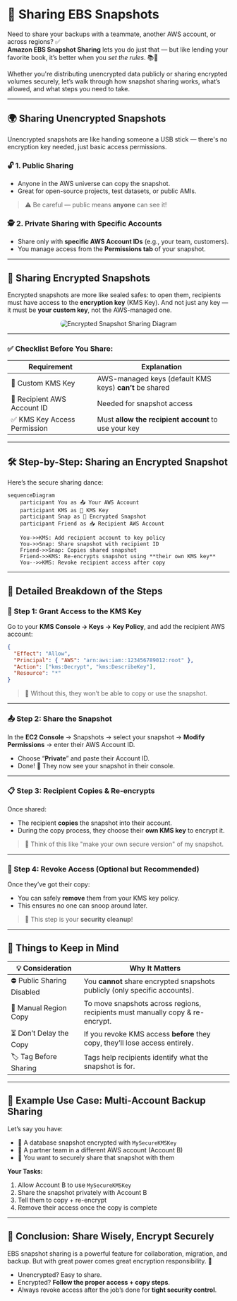 # 🔄 **Sharing EBS Snapshots**

Need to share your backups with a teammate, another AWS account, or across regions? ✅  
**Amazon EBS Snapshot Sharing** lets you do just that — but like lending your favorite book, it’s better when you _set the rules_. 📚🔐

Whether you're distributing unencrypted data publicly or sharing encrypted volumes securely, let’s walk through how snapshot sharing works, what’s allowed, and what steps you need to take.

---

## 🌍 **Sharing Unencrypted Snapshots**

Unencrypted snapshots are like handing someone a USB stick — there's no encryption key needed, just basic access permissions.

### 🔓 1. **Public Sharing**

- Anyone in the AWS universe can copy the snapshot.
- Great for open-source projects, test datasets, or public AMIs.

> ⚠️ Be careful — public means **anyone** can see it!

### 🕵️ 2. **Private Sharing with Specific Accounts**

- Share only with **specific AWS Account IDs** (e.g., your team, customers).
- You manage access from the **Permissions tab** of your snapshot.

---

## 🔐 **Sharing Encrypted Snapshots**

Encrypted snapshots are more like sealed safes: to open them, recipients must have access to the **encryption key** (KMS Key). And not just any key — it must be **your custom key**, not the AWS-managed one.

<div style="text-align:center;">
  <img src="images/share-encrypted-ebs-snapshot-with-another-account.png" alt="Encrypted Snapshot Sharing Diagram" style="border-radius: 10px;" />
</div>

---

### ✅ **Checklist Before You Share:**

| Requirement                  | Explanation                                             |
| ---------------------------- | ------------------------------------------------------- |
| 🔑 Custom KMS Key            | AWS-managed keys (default KMS keys) **can’t** be shared |
| 👥 Recipient AWS Account ID  | Needed for snapshot access                              |
| ✅ KMS Key Access Permission | Must **allow the recipient account** to use your key    |

---

## 🛠️ **Step-by-Step: Sharing an Encrypted Snapshot**

Here’s the secure sharing dance:

```mermaid
sequenceDiagram
    participant You as 📤 Your AWS Account
    participant KMS as 🔐 KMS Key
    participant Snap as 🧊 Encrypted Snapshot
    participant Friend as 📥 Recipient AWS Account

    You->>KMS: Add recipient account to key policy
    You->>Snap: Share snapshot with recipient ID
    Friend->>Snap: Copies shared snapshot
    Friend->>KMS: Re-encrypts snapshot using **their own KMS key**
    You-->>KMS: Revoke recipient access after copy
```

---

## 🔑 **Detailed Breakdown of the Steps**

### 🔧 Step 1: Grant Access to the KMS Key

Go to your **KMS Console → Keys → Key Policy**, and add the recipient AWS account:

```json
{
  "Effect": "Allow",
  "Principal": { "AWS": "arn:aws:iam::123456789012:root" },
  "Action": ["kms:Decrypt", "kms:DescribeKey"],
  "Resource": "*"
}
```

> 🔐 Without this, they won’t be able to copy or use the snapshot.

---

### 📤 Step 2: Share the Snapshot

In the **EC2 Console** → Snapshots → select your snapshot → **Modify Permissions** → enter their AWS Account ID.

- Choose “**Private**” and paste their Account ID.
- Done! 🎉 They now see your snapshot in their console.

---

### 📋 Step 3: Recipient Copies & Re-encrypts

Once shared:

- The recipient **copies** the snapshot into their account.
- During the copy process, they choose their **own KMS key** to encrypt it.

> 🔁 Think of this like "make your own secure version" of my snapshot.

---

### 🚪 Step 4: Revoke Access (Optional but Recommended)

Once they’ve got their copy:

- You can safely **remove** them from your KMS key policy.
- This ensures no one can snoop around later.

> 🧼 This step is your **security cleanup**!

---

## 🧠 **Things to Keep in Mind**

| 💡 Consideration           | Why It Matters                                                                |
| -------------------------- | ----------------------------------------------------------------------------- |
| ⛔ Public Sharing Disabled | You **cannot** share encrypted snapshots publicly (only specific accounts).   |
| 🔁 Manual Region Copy      | To move snapshots across regions, recipients must manually copy & re-encrypt. |
| ⏳ Don’t Delay the Copy    | If you revoke KMS access **before** they copy, they’ll lose access entirely.  |
| 🏷️ Tag Before Sharing      | Tags help recipients identify what the snapshot is for.                       |

---

## 🎯 **Example Use Case: Multi-Account Backup Sharing**

Let’s say you have:

- 🔐 A database snapshot encrypted with `MySecureKMSKey`
- 👥 A partner team in a different AWS account (Account B)
- 🎯 You want to securely share that snapshot with them

**Your Tasks:**

1. Allow Account B to use `MySecureKMSKey`
2. Share the snapshot privately with Account B
3. Tell them to copy + re-encrypt
4. Remove their access once the copy is complete

---

## 🏁 **Conclusion: Share Wisely, Encrypt Securely**

EBS snapshot sharing is a powerful feature for collaboration, migration, and backup. But with great power comes great encryption responsibility. 🔐

- Unencrypted? Easy to share.
- Encrypted? **Follow the proper access + copy steps**.
- Always revoke access after the job’s done for **tight security control**.

